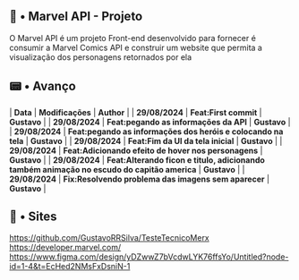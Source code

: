 ## 🧭 • Marvel API - Projeto
O Marvel API é um projeto Front-end desenvolvido para fornecer é consumir a Marvel Comics API e construir um website que permita a visualização dos personagens retornados por ela

## 📟 • Avanço 
| **Data** | **Modificações** | **Author** |
| **29/08/2024** | **Feat:First commit** | **Gustavo** |
| **29/08/2024** | **Feat:pegando as informações da API** | **Gustavo** |
| **29/08/2024** | **Feat:pegando as informações dos heróis e colocando na tela** | **Gustavo** |
| **29/08/2024** | **Feat:Fim da UI da tela inicial** | **Gustavo** |
| **29/08/2024** | **Feat:Adicionando efeito de hover nos personagens** | **Gustavo** |
| **29/08/2024** | **Feat:Alterando ficon e titulo, adicionando também animação no escudo do capitão america** | **Gustavo** |
| **29/08/2024** | **Fix:Resolvendo problema das imagens sem aparecer** | **Gustavo** |

## 🎂 • Sites 

https://github.com/GustavoRRSilva/TesteTecnicoMerx
https://developer.marvel.com/
https://www.figma.com/design/yDZwwZ7bVcdwLYK76ffsYo/Untitled?node-id=1-4&t=EcHed2NMsFxDsniN-1
